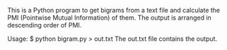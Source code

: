 This is a Python program to get bigrams from a text file and calculate the PMI (Pointwise Mutual Information) of them. The output is arranged in descending order of PMI.

Usage:
$ python bigram.py > out.txt
The out.txt file contains the output.